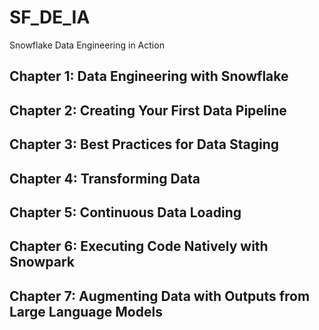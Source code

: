 # SF_DE_IA
Snowflake Data Engineering in Action

## Chapter 1: Data Engineering with Snowflake
## Chapter 2: Creating Your First Data Pipeline
## Chapter 3: Best Practices for Data Staging 
## Chapter 4: Transforming Data
## Chapter 5: Continuous Data Loading
## Chapter 6: Executing Code Natively with Snowpark
## Chapter 7: Augmenting Data with Outputs from Large Language Models